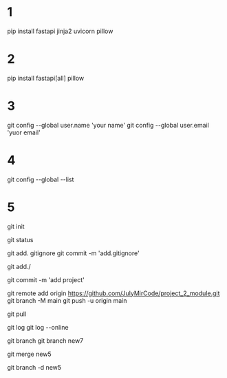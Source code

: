 # 1
pip install fastapi jinja2 uvicorn pillow

# 2
pip install fastapi[all] pillow

# 3
git config --global user.name 'your name'
git config --global user.email 'yuor email'

# 4 
git config --global --list

# 5
git init

git status

git add. gitignore
git commit -m 'add.gitignore'

git add./ 

git commit -m 'add project'

git remote add origin https://github.com/JulyMirCode/project_2_module.git
git branch -M main
git push -u origin main

git pull

git log
git log --online

git branch
git branch new7

git merge new5

git branch -d new5

